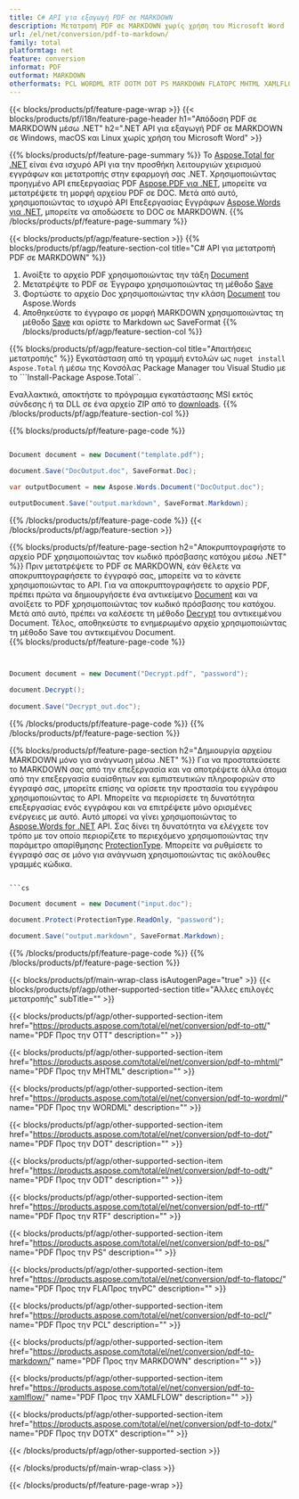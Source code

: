 ```yaml
---
title: C# API για εξαγωγή PDF σε MARKDOWN
description: Μετατροπή PDF σε MARKDOWN χωρίς χρήση του Microsoft Word
url: /el/net/conversion/pdf-to-markdown/
family: total
platformtag: net
feature: conversion
informat: PDF
outformat: MARKDOWN
otherformats: PCL WORDML RTF DOTM DOT PS MARKDOWN FLATOPC MHTML XAMLFLOW DOTX ODT
---
```

{{< blocks/products/pf/feature-page-wrap >}}
{{< blocks/products/pf/i18n/feature-page-header h1="Απόδοση PDF σε MARKDOWN μέσω .NET" h2=".NET API για εξαγωγή PDF σε MARKDOWN σε Windows, macOS και Linux χωρίς χρήση του Microsoft Word" >}}

{{% blocks/products/pf/feature-page-summary %}}
Το [Aspose.Total for .NET](https://products.aspose.com/total/net/) είναι ένα ισχυρό API για την προσθήκη λειτουργιών χειρισμού εγγράφων και μετατροπής στην εφαρμογή σας .NET. Χρησιμοποιώντας προηγμένο API επεξεργασίας PDF [Aspose.PDF για .NET](https://products.aspose.com/pdf/net/), μπορείτε να μετατρέψετε τη μορφή αρχείου PDF σε DOC. Μετά από αυτό, χρησιμοποιώντας το ισχυρό API Επεξεργασίας Εγγράφων [Aspose.Words για .NET](https://products.aspose.com/words/net/), μπορείτε να αποδώσετε το DOC σε MARKDOWN.
{{% /blocks/products/pf/feature-page-summary  %}}

{{< blocks/products/pf/agp/feature-section >}}
{{% blocks/products/pf/agp/feature-section-col title="C# API για μετατροπή PDF σε MARKDOWN" %}}
1. Ανοίξτε το αρχείο PDF χρησιμοποιώντας την τάξη [Document](https://apireference.aspose.com/pdf/net/aspose.pdf/document)
2. Μετατρέψτε το PDF σε Έγγραφο χρησιμοποιώντας τη μέθοδο [Save](https://apireference.aspose.com/pdf/net/aspose.pdf.document/save/methods/5)
3. Φορτώστε το αρχείο Doc χρησιμοποιώντας την κλάση [Document](https://apireference.aspose.com/words/net/aspose.words/document) του Aspose.Words
4. Αποθηκεύστε το έγγραφο σε μορφή MARKDOWN χρησιμοποιώντας τη μέθοδο [Save](https://apireference.aspose.com/words/net/aspose.words.document/save/methods/4) και ορίστε το Markdown ως SaveFormat
{{% /blocks/products/pf/agp/feature-section-col %}}

{{% blocks/products/pf/agp/feature-section-col title="Απαιτήσεις μετατροπής" %}}
Εγκατάσταση από τη γραμμή εντολών ως ```nuget install Aspose.Total``` ή μέσω της Κονσόλας Package Manager του Visual Studio με το ```Install-Package Aspose.Total``.

Εναλλακτικά, αποκτήστε το πρόγραμμα εγκατάστασης MSI εκτός σύνδεσης ή τα DLL σε ένα αρχείο ZIP από το [downloads](https://downloads.aspose.com/total/net).
{{% /blocks/products/pf/agp/feature-section-col %}}

{{% blocks/products/pf/feature-page-code %}}

```cs

Document document = new Document("template.pdf");
 
document.Save("DocOutput.doc", SaveFormat.Doc); 

var outputDocument = new Aspose.Words.Document("DocOutput.doc");

outputDocument.Save("output.markdown", SaveFormat.Markdown);   
```

{{% /blocks/products/pf/feature-page-code %}}
{{< /blocks/products/pf/agp/feature-section >}}

{{% blocks/products/pf/feature-page-section  h2="Αποκρυπτογραφήστε το αρχείο PDF χρησιμοποιώντας τον κωδικό πρόσβασης κατόχου μέσω .NET" %}}
Πριν μετατρέψετε το PDF σε MARKDOWN, εάν θέλετε να αποκρυπτογραφήσετε το έγγραφό σας, μπορείτε να το κάνετε χρησιμοποιώντας το API. Για να αποκρυπτογραφήσετε το αρχείο PDF, πρέπει πρώτα να δημιουργήσετε ένα αντικείμενο [Document](https://apireference.aspose.com/pdf/net/aspose.pdf/document) και να ανοίξετε το PDF χρησιμοποιώντας τον κωδικό πρόσβασης του κατόχου. Μετά από αυτό, πρέπει να καλέσετε τη μέθοδο [Decrypt](https://apireference.aspose.com/pdf/net/aspose.pdf/document/methods/decrypt) του αντικειμένου Document. Τέλος, αποθηκεύστε το ενημερωμένο αρχείο χρησιμοποιώντας τη μέθοδο Save του αντικειμένου Document.  
{{% blocks/products/pf/feature-page-code %}}
```cs


Document document = new Document("Decrypt.pdf", "password");

document.Decrypt();
 
document.Save("Decrypt_out.doc");
```

{{% /blocks/products/pf/feature-page-code  %}}
{{% /blocks/products/pf/feature-page-section %}}

{{% blocks/products/pf/feature-page-section  h2="Δημιουργία αρχείου MARKDOWN μόνο για ανάγνωση μέσω .NET" %}}
Για να προστατεύσετε το MARKDOWN σας από την επεξεργασία και να αποτρέψετε άλλα άτομα από την επεξεργασία ευαίσθητων και εμπιστευτικών πληροφοριών στο έγγραφό σας, μπορείτε επίσης να ορίσετε την προστασία του εγγράφου χρησιμοποιώντας το API. Μπορείτε να περιορίσετε τη δυνατότητα επεξεργασίας ενός εγγράφου και να επιτρέψετε μόνο ορισμένες ενέργειες με αυτό. Αυτό μπορεί να γίνει χρησιμοποιώντας το [Aspose.Words for .NET](https://products.aspose.com/words/net/) API. Σας δίνει τη δυνατότητα να ελέγχετε τον τρόπο με τον οποίο περιορίζετε το περιεχόμενο χρησιμοποιώντας την παράμετρο απαρίθμησης [ProtectionType](https://apireference.aspose.com/words/net/aspose.words/protectiontype). Μπορείτε να ρυθμίσετε το έγγραφό σας σε μόνο για ανάγνωση χρησιμοποιώντας τις ακόλουθες γραμμές κώδικα. 
```cs

```cs

Document document = new Document("input.doc");

document.Protect(ProtectionType.ReadOnly, "password");

document.Save("output.markdown", SaveFormat.Markdown);    
```

{{% /blocks/products/pf/feature-page-code  %}}
{{% /blocks/products/pf/feature-page-section %}}

{{< blocks/products/pf/main-wrap-class isAutogenPage="true" >}}
{{< blocks/products/pf/agp/other-supported-section title="Άλλες επιλογές μετατροπής" subTitle="" >}}

{{< blocks/products/pf/agp/other-supported-section-item href="https://products.aspose.com/total/el/net/conversion/pdf-to-ott/" name="PDF Προς την OTT" description="" >}}

{{< blocks/products/pf/agp/other-supported-section-item href="https://products.aspose.com/total/el/net/conversion/pdf-to-mhtml/" name="PDF Προς την MHTML" description="" >}}

{{< blocks/products/pf/agp/other-supported-section-item href="https://products.aspose.com/total/el/net/conversion/pdf-to-wordml/" name="PDF Προς την WORDML" description="" >}}

{{< blocks/products/pf/agp/other-supported-section-item href="https://products.aspose.com/total/el/net/conversion/pdf-to-dot/" name="PDF Προς την DOT" description="" >}}

{{< blocks/products/pf/agp/other-supported-section-item href="https://products.aspose.com/total/el/net/conversion/pdf-to-odt/" name="PDF Προς την ODT" description="" >}}

{{< blocks/products/pf/agp/other-supported-section-item href="https://products.aspose.com/total/el/net/conversion/pdf-to-rtf/" name="PDF Προς την RTF" description="" >}}

{{< blocks/products/pf/agp/other-supported-section-item href="https://products.aspose.com/total/el/net/conversion/pdf-to-ps/" name="PDF Προς την PS" description="" >}}

{{< blocks/products/pf/agp/other-supported-section-item href="https://products.aspose.com/total/el/net/conversion/pdf-to-flatopc/" name="PDF Προς την FLAΠρος τηνPC" description="" >}}

{{< blocks/products/pf/agp/other-supported-section-item href="https://products.aspose.com/total/el/net/conversion/pdf-to-pcl/" name="PDF Προς την PCL" description="" >}}

{{< blocks/products/pf/agp/other-supported-section-item href="https://products.aspose.com/total/el/net/conversion/pdf-to-markdown/" name="PDF Προς την MARKDOWN" description="" >}}

{{< blocks/products/pf/agp/other-supported-section-item href="https://products.aspose.com/total/el/net/conversion/pdf-to-xamlflow/" name="PDF Προς την XAMLFLOW" description="" >}}

{{< blocks/products/pf/agp/other-supported-section-item href="https://products.aspose.com/total/el/net/conversion/pdf-to-dotx/" name="PDF Προς την DOTX" description="" >}}



{{< /blocks/products/pf/agp/other-supported-section >}}

{{< /blocks/products/pf/main-wrap-class >}}

{{< /blocks/products/pf/feature-page-wrap >}}